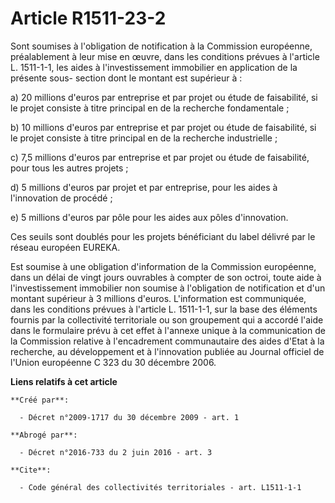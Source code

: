 # Article R1511-23-2

Sont soumises à l'obligation de notification à la Commission européenne, préalablement à leur mise en œuvre, dans les
conditions prévues à l'article L. 1511-1-1, les aides à l'investissement immobilier en application de la présente sous-
section dont le montant est supérieur à : 

a) 20 millions d'euros par entreprise et par projet ou étude de faisabilité, si le projet consiste à titre principal en de la
recherche fondamentale ; 

b) 10 millions d'euros par entreprise et par projet ou étude de faisabilité, si le projet consiste à titre principal en de la
recherche industrielle ; 

c) 7,5 millions d'euros par entreprise et par projet ou étude de faisabilité, pour tous les autres projets ; 

d) 5 millions d'euros par projet et par entreprise, pour les aides à l'innovation de procédé ; 

e) 5 millions d'euros par pôle pour les aides aux pôles d'innovation. 

Ces seuils sont doublés pour les projets bénéficiant du label délivré par le réseau européen EUREKA. 

Est soumise à une obligation d'information de la Commission européenne, dans un délai de vingt jours ouvrables à compter de
son octroi, toute aide à l'investissement immobilier non soumise à l'obligation de notification et d'un montant supérieur à 3
millions d'euros. L'information est communiquée, dans les conditions prévues à l'article L. 1511-1-1, sur la base des
éléments fournis par la collectivité territoriale ou son groupement qui a accordé l'aide dans le formulaire prévu à cet effet
à l'annexe unique à la communication de la Commission relative à l'encadrement communautaire des aides d'Etat à la recherche,
au développement et à l'innovation publiée au Journal officiel de l'Union européenne C 323 du 30 décembre 2006.

**Liens relatifs à cet article**

	**Créé par**:

	  - Décret n°2009-1717 du 30 décembre 2009 - art. 1

	**Abrogé par**:

	  - Décret n°2016-733 du 2 juin 2016 - art. 3

	**Cite**:

	  - Code général des collectivités territoriales - art. L1511-1-1
